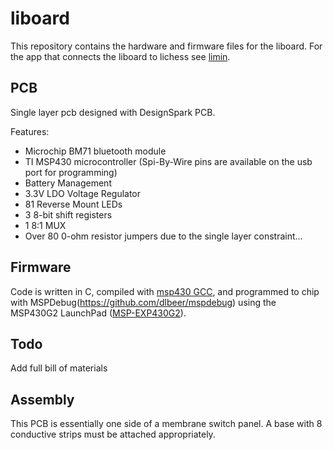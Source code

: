 # liboard
This repository contains the hardware and firmware files for the liboard.
For the app that connects the liboard to lichess see [limin](https://github.com/LanyonConrad/limin/).

## PCB
Single layer pcb designed with DesignSpark PCB.

Features:
* Microchip BM71 bluetooth module
* TI MSP430 microcontroller (Spi-By-Wire pins are available on the usb port for programming)
* Battery Management
* 3.3V LDO Voltage Regulator
* 81 Reverse Mount LEDs
* 3 8-bit shift registers
* 1 8:1 MUX
* Over 80 0-ohm resistor jumpers due to the single layer constraint...


## Firmware
Code is written in C, compiled with [msp430 GCC](http://www.ti.com/tool/msp430-gcc-opensource), and programmed to chip with MSPDebug(https://github.com/dlbeer/mspdebug) using the MSP430G2 LaunchPad ([MSP-EXP430G2](http://www.ti.com/tool/msp-exp430g2)).

## Todo
Add full bill of materials

## Assembly
This PCB is essentially one side of a membrane switch panel.
A base with 8 conductive strips must be attached appropriately.
